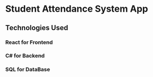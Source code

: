 # Student Attendance System App

## Technologies Used
### React for Frontend
### C# for Backend
### SQL for DataBase